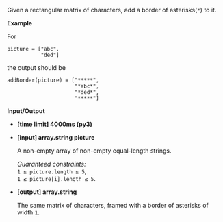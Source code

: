<div class="markdown"><p>Given a rectangular matrix of characters, add a border of asterisks(<code>*</code>) to it.</p>
<p><strong>Example</strong></p>
<p>For</p>
<pre><code>picture = ["abc",
           "ded"]
</code></pre>
<p>the output should be</p>
<pre><code>addBorder(picture) = ["*****",
                      "*abc*",
                      "*ded*",
                      "*****"]
</code></pre>
<p><strong>Input/Output</strong></p>
<ul>
<li><strong>[time limit] 4000ms (py3)</strong></li>
</ul>
<ul>
<li>
<p><strong>[input] array.string picture</strong></p>
<p>A non-empty array of non-empty equal-length strings.</p>
<p><em>Guaranteed constraints:</em><br>
<code>1 ≤ picture.length ≤ 5</code>,<br>
<code>1 ≤ picture[i].length ≤ 5</code>.</p>
</li>
<li>
<p><strong>[output] array.string</strong></p>
<p>The same matrix of characters, framed with a border of asterisks of width <code>1</code>.</p>
</li>
</ul>
</div>
